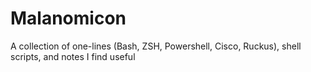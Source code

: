 # Malanomicon
A collection of one-lines (Bash, ZSH, Powershell, Cisco, Ruckus), shell scripts, and notes I find useful
